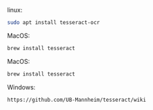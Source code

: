 linux:
```bash
sudo apt install tesseract-ocr
```

MacOS:
```bash
brew install tesseract
```

MacOS:
```bash
brew install tesseract
```

Windows:
```bash
https://github.com/UB-Mannheim/tesseract/wiki
```
